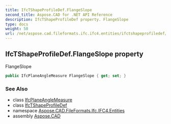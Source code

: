 ```yaml
---
title: IfcTShapeProfileDef.FlangeSlope
second_title: Aspose.CAD for .NET API Reference
description: IfcTShapeProfileDef property. FlangeSlope
type: docs
weight: 50
url: /net/aspose.cad.fileformats.ifc.ifc4.entities/ifctshapeprofiledef/flangeslope/
---
```

## IfcTShapeProfileDef.FlangeSlope property

FlangeSlope

```csharp
public IfcPlaneAngleMeasure FlangeSlope { get; set; }
```

### See Also

* class [IfcPlaneAngleMeasure](../../../aspose.cad.fileformats.ifc.ifc4.types/ifcplaneanglemeasure/)
* class [IfcTShapeProfileDef](../)
* namespace [Aspose.CAD.FileFormats.Ifc.IFC4.Entities](../../ifctshapeprofiledef/)
* assembly [Aspose.CAD](../../../)


